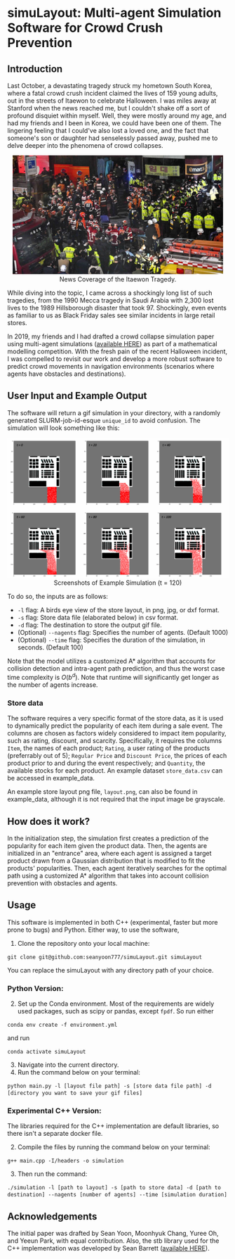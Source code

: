 # simuLayout: Multi-agent Simulation Software for Crowd Crush Prevention

## Introduction
Last October, a devastating tragedy struck my hometown South Korea, where a fatal crowd crush incident claimed the lives of 159 young adults, out in the streets of Itaewon to celebrate Halloween. I was miles away at Stanford when the news reached me, but I couldn't shake off a sort of profound disquiet within myself. Well, they were mostly around my age, and had my friends and I been in Korea, we could have been one of them. The lingering feeling that I could've also lost a loved one, and the fact that someone's son or daughter had senselessly passed away, pushed me to delve deeper into the phenomena of crowd collapses.
<p align="center">
  <img src="images/itaewon.jpg" alt="Itaewon Tragedy." width="480"/>
  <br>News Coverage of the Itaewon Tragedy.
</p>
While diving into the topic, I came across a shockingly long list of such tragedies, from the 1990 Mecca tragedy in Saudi Arabia with 2,300 lost lives to the 1989 Hillsborough disaster that took 97. Shockingly, even events as familiar to us as Black Friday sales see similar incidents in large retail stores. 

In 2019, my friends and I had drafted a crowd collapse simulation paper using multi-agent simulations ([available HERE](https://www.seanyoonbio.com/_files/ugd/577e3b_b281bd087e224daca0bd597c9abb0c5f.pdf)) as part of a mathematical modelling competition. With the fresh pain of the recent Halloween incident, I was compelled to revisit our work and develop a more robust software to predict crowd movements in navigation environments (scenarios where agents have obstacles and destinations). 

## User Input and Example Output
The software will return a gif simulation in your directory, with a randomly generated SLURM-job-id-esque `unique_id` to avoid confusion. The simulation will look something like this: 
<p align="center">
  <img src="images/examplesimulation.png" alt="Example simulation" width="800"/>
  <br>Screenshots of Example Simulation (t = 120)
</p>
To do so, the inputs are as follows: 

- `-l` flag: A birds eye view of the store layout, in png, jpg, or dxf format. 
- `-s` flag: Store data file (elaborated below) in csv format. 
- `-d` flag: The destination to store the output gif file. 
- (Optional) `--nagents` flag: Specifies the number of agents. (Default 1000)
- (Optional) `--time` flag: Specifies the duration of the simulation, in seconds. (Default 100)

Note that the model utilizes a customized A* algorithm that accounts for collision detection and intra-agent path prediction, and thus the worst case time complexity is $O(b^d)$. Note that runtime will significantly get longer as the number of agents increase. 

### Store data
The software requires a very specific format of the store data, as it is used to dynamically predict the popularity of each item during a sale event. The columns are chosen as factors widely considered to impact item popularity, such as rating, discount, and scarcity. Specifically, it requires the columns `Item`, the names of each product; `Rating`, a user rating of the products (preferrably out of 5); `Regular Price` and `Discount Price`, the prices of each product prior to and during the event respectively; and `Quantity`, the available stocks for each product. An example dataset `store_data.csv` can be accessed in example_data. 

An example store layout png file, `layout.png`, can also be found in example_data, although it is not required that the input image be grayscale. 

## How does it work? 
In the initialization step, the simulation first creates a prediction of the popularity for each item given the product data. Then, the agents are initialized in an "entrance" area, where each agent is assigned a target product drawn from a Gaussian distribution that is modified to fit the products' popularities. Then, each agent iteratively searches for the optimal path using a customized A* algorithm that takes into account collision prevention with obstacles and agents. 

## Usage
This software is implemented in both C++ (experimental, faster but more prone to bugs) and Python. Either way, to use the software, 
1. Clone the repository onto your local machine: 
```
git clone git@github.com:seanyoon777/simuLayout.git simuLayout
```
You can replace the simuLayout with any directory path of your choice. 

### Python Version: 
2. Set up the Conda environment. Most of the requirements are widely used packages, such as scipy or pandas, except `fpdf`. So run either 
```
conda env create -f environment.yml
```
and run 
```
conda activate simuLayout
```
3. Navigate into the current directory. 
4. Run the command below on your terminal:
```
python main.py -l [layout file path] -s [store data file path] -d [directory you want to save your gif files]
```
### Experimental C++ Version: 
The libraries required for the C++ implementation are default libraries, so there isn't a separate docker file.

2. Compile the files by running the command below on your terminal:
```
g++ main.cpp -I/headers -o simulation
```
3. Then run the command:
```
./simulation -l [path to layout] -s [path to store data] -d [path to destination] --nagents [number of agents] --time [simulation duration]
```

## Acknowledgements
The initial paper was drafted by Sean Yoon, Moonhyuk Chang, Yuree Oh, and Yeeun Park, with equal contribution. Also, the stb library used for the C++ implementation was developed by Sean Barrett ([available HERE](https://github.com/nothings/stb)). 

